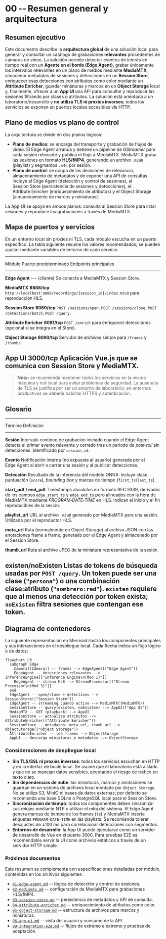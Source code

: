# 00 -- Resumen general y arquitectura

## Resumen ejecutivo

Este documento describe la **arquitectura global** de una solución local
para generar y consultar un catálogo de grabaciones **relevantes**
procedentes de cámaras de vídeo. La solución permite detectar eventos de
interés en tiempo real con un **Agente en el borde (Edge Agent)**,
grabar únicamente los intervalos relevantes en un plano de medios
mediante **MediaMTX**, almacenar metadatos de sesiones y detecciones en
un **Session Store**, enriquecer esas detecciones con atributos como
color mediante un **Attribute Enricher**, guardar miniaturas y marcos en
un **Object Storage** local y, finalmente, ofrecer a un **App UI** una
API para consultar y reproducir las sesiones filtrando por clases o
atributos. La solución está orientada a un laboratorio/desarrollo y **no
utiliza TLS ni proxies inversos**; todos los servicios se exponen en
puertos locales accesibles vía HTTP.

## Plano de medios vs plano de control

La arquitectura se divide en dos planos lógicos:

-   **Plano de medios**: se encarga del transporte y grabación de flujos
    de vídeo. El Edge Agent arranca y detiene un pipeline de *GStreamer*
    para cada sesión relevante y publica el flujo a MediaMTX. MediaMTX
    graba las sesiones en formato **HLS/fMP4**, generando un archivo
    `.m3u8` (playlist) y segmentos `.m4s` por sesión.
-   **Plano de control**: se ocupa de las decisiones de relevancia,
    almacenamiento de metadatos y de exponer una API de consultas.
    Incluye el Edge Agent (detección y control de sesiones), el
    Session Store (persistencia de sesiones y detecciones), el
    Attribute Enricher (enriquecimiento de atributos) y el
    Object Storage (almacenamiento de marcos y miniaturas).

La App UI se apoya en ambos planos: consulta al Session Store para
listar sesiones y reproduce las grabaciones a través de MediaMTX.

## Mapa de puertos y servicios

En un entorno local sin proxies ni TLS, cada módulo escucha en un puerto
específico. La tabla siguiente resume los valores recomendados; se
pueden ajustar mediante variables de entorno de cada servicio:

  -------------------------------------------------------------------------------------------------------------
  Módulo                   Puerto predeterminado   Endpoints principales
  ------------------------ ----------------------- ------------------------------------------------------------
  **Edge Agent**           --- (cliente)           Se conecta a MediaMTX y Session Store.

  **MediaMTX**             **8888/tcp**            `http://localhost:8888/recordings/{session_id}/index.m3u8`
                                                   para reproducción HLS.

  **Session Store**        **8080/tcp**            `POST /sessions/open`, `POST /sessions/close`,
                                                   `POST /detections/batch`, `POST /query`.

  **Attribute Enricher**   **8081/tcp**            `POST /enrich` para enriquecer detecciones (opcional si se
                                                   integra en el Store).

  **Object Storage**       **8090/tcp**            Servidor de archivos simple para `/frames` y `/thumbs`.

  **App UI**               **3000/tcp**            Aplicación Vue.js que se comunica con Session Store y
                                                   MediaMTX.
  -------------------------------------------------------------------------------------------------------------

> **Nota:** se recomienda mantener todos los servicios en la misma
> máquina y red local para evitar problemas de seguridad. La ausencia de
> TLS se justifica por ser un entorno de laboratorio; en entornos
> productivos se debería habilitar HTTPS y autenticación.

## Glosario

  -----------------------------------------------------------------------
  Término                             Definición
  ----------------------------------- -----------------------------------
  **Sesión**                          Intervalo continuo de grabación
                                      iniciado cuando el Edge Agent
                                      detecta el primer evento relevante
                                      y cerrado tras un periodo de
                                      *post‑roll* sin detecciones.
                                      Identificado por `session_id`.

  **Evento**                          Notificación interna (no expuesta
                                      al usuario) generada por el
                                      Edge Agent al abrir o cerrar una
                                      sesión y al publicar detecciones.

  **Detección**                       Resultado de la inferencia del
                                      modelo ONNX: incluye clase,
                                      puntuación (`score`), *bounding
                                      box* y marcas de tiempo
                                      (`first_ts`/`last_ts`).

  **start_pdt / end_pdt**             Timestamps absolutos en formato
                                      RFC 3339, derivados de los campos
                                      `edge_start_ts` y `edge_end_ts`
                                      pero alineados con la hora de
                                      MediaMTX mediante
                                      *PROGRAM‑DATE‑TIME* en HLS. Indican
                                      el inicio y el fin reproducibles de
                                      la sesión.

  **playlist_url**                    URL al archivo `.m3u8` generado por
                                      MediaMTX para una sesión. Utilizado
                                      por el reproductor HLS.

  **meta_url**                        Ruta (normalmente en
                                      Object Storage) al archivo JSON con
                                      las anotaciones frame a frame,
                                      generado por el Edge Agent y
                                      almacenado por el Session Store.

  **thumb_url**                       Ruta al archivo JPEG de la
                                      miniatura representativa de la
                                      sesión.

  **existen/noExisten**               Listas de tokens de búsqueda usadas
                                      por `POST /query`. Un token puede
                                      ser una clase (`"persona"`) o una
                                      combinación clase:atributo
                                      (`"sombrero:red"`). `existen`
                                      requiere que al menos una detección
                                      por token exista; `noExisten`
                                      filtra sesiones que contengan ese
                                      token.
  -----------------------------------------------------------------------

## Diagrama de contenedores

La siguiente representación en Mermaid ilustra los componentes
principales y sus interacciones en el despliegue local. Cada flecha
indica un flujo lógico o de datos:

    flowchart LR
      subgraph Edge
        Camera[[Cámara]] -- frames --> EdgeAgent(("Edge Agent"))
        EdgeAgent -- detecciones relevantes --> InferenceEngine[["Inference Engine\n(Mod 1)"]]
        EdgeAgent -- stream HLS --> StreamProcessor[["Stream Processor\n(Mod 3)"]]
      end
      EdgeAgent -- open/close + detections --> SessionStore(("Session Store"))
      EdgeAgent -- streaming cuando activo --> MediaMTX((MediaMTX))
      SessionStore -- query(existen, noExisten) --> AppUI(("App UI"))
      MediaMTX -- GET (playback) --> AppUI
      SessionStore -- actualiza atributos --> AttributeEnricher(("Attribute Enricher"))
      SessionStore -- metadatos: meta_url, thumb_url --> ObjectStorage(("Object Storage"))
      AttributeEnricher -- lee frames --> ObjectStorage
      AppUI -- descarga miniaturas y metadatos --> ObjectStorage

### Consideraciones de despliegue local

-   **Sin TLS/SSL ni proxies inversos**: todos los servicios escuchan en
    HTTP y en la interfaz de bucle local. Se asume que el laboratorio
    está aislado y que no se manejan datos sensibles, aceptando el
    riesgo de tráfico en texto claro.
-   **Sin dependencias de nube**: las miniaturas, marcos y anotaciones
    se guardan en un sistema de archivos local montado por
    `Object Storage`. No se utiliza S3, MinIO ni bases de datos
    externas; por defecto se recomienda una base SQLite o PostgreSQL
    local para el Session Store.
-   **Sincronización de tiempo**: todos los componentes deben
    sincronizar sus relojes mediante NTP o utilizar el reloj del
    sistema. El Edge Agent genera marcas de tiempo de los frames (`ts`)
    y MediaMTX inserta etiquetas `PROGRAM‑DATE‑TIME` en las playlists.
    Se recomienda tolerar desajustes de ±100 ms para correlacionar
    detecciones con segmentos.
-   **Entornos de desarrollo**: la App UI puede ejecutarse como un
    servidor de desarrollo de Vue en el puerto 3000. Para pruebas E2E es
    recomendable servir la UI como archivos estáticos a través de un
    servidor HTTP simple.

### Próximos documentos

Este resumen se complementa con especificaciones detalladas por módulo,
contenidas en los archivos siguientes:

-   [`01-edge-agent.md`](./01-edge-agent.md) -- lógica de detección y
    control de sesiones.
-   [`02-mediamtx.md`](./02-mediamtx.md) -- configuración de MediaMTX
    para grabaciones HLS/fMP4.
-   [`03-session-store.md`](./03-session-store.md) -- persistencia de
    metadatos y API de consulta.
-   [`04-attribute-enricher.md`](./04-attribute-enricher.md) --
    enriquecimiento de atributos como color.
-   [`05-object-storage.md`](./05-object-storage.md) -- estructura de
    archivos para marcos y miniaturas.
-   [`06-app-ui.md`](./06-app-ui.md) -- vista del usuario y consumo de
    la API.
-   [`99-integration-e2e.md`](./99-integration-e2e.md) -- flujos de
    extremo a extremo y pruebas de aceptación.
